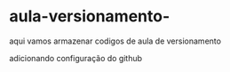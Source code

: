 # aula-versionamento-
aqui vamos armazenar codigos de aula de versionamento

adicionando configuração do github